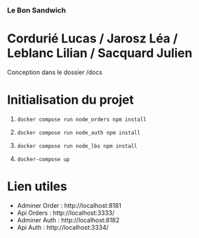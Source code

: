 ### Le Bon Sandwich

# Cordurié Lucas / Jarosz Léa / Leblanc Lilian / Sacquard Julien

Conception dans le dossier /docs

# Initialisation du projet

1. `docker compose run node_orders npm install`

2. `docker compose run node_auth npm install`

3. `docker compose run node_lbs npm install`

4. `docker-compose up`

# Lien utiles

- Adminer Order : http://localhost:8181
- Api Orders : http://localhost:3333/
- Adminer Auth : http://localhost:8182
- Api Auth : http://localhost:3334/
